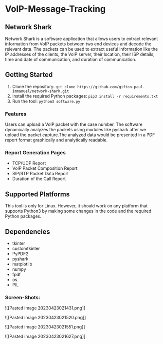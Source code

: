 # VoIP-Message-Tracking

## Network Shark

Network Shark is a software application that allows users to extract relevant information from VoIP packets between two end devices and decode the relevant data. The packets can be used to extract useful information like the IP addresses of the clients, the VoIP server, their location, their ISP details, time and date of communication, and duration of communication.


## Getting Started

1. Clone the repository: `git clone https://github.com/gifton-paul-immanuel/network-shark.git`
2. Install the required Python packages: `pip3 install -r requirements.txt`
3. Run the tool: `python3 software.py`

### Features

 Users can upload a VoIP packet with the case number. The software dynamically analyzes the packets using modules like pyshark after we upload the packet capture.The analyzed data would be presented in a PDF report format graphically and analytically readable. 

### Report Generation Pages

- TCP/UDP Report
- VoIP Packet Composition Report
- SIP/RTP Packet Data Report
- Duration of the Call Report

## Supported Platforms

This tool is only for Linux. However, it should work on any platform that supports Python3 by making some changes in the code and the required Python packages.

## Dependencies

- tkinter
- customtkinter
- PyPDF2
- pyshark
- matplotlib
- numpy
- fpdf
- os
- PIL

### Screen-Shots:

![[Pasted image 20230423021431.png]]

![[Pasted image 20230423021520.png]]

![[Pasted image 20230423021551.png]]

![[Pasted image 20230423021627.png]]
